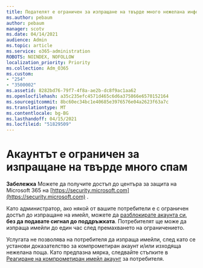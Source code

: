 ```yaml
---
title: Подателят е ограничен за изпращане на твърде много нежелана информация
ms.author: pebaum
author: pebaum
manager: scotv
ms.date: 04/14/2021
audience: Admin
ms.topic: article
ms.service: o365-administration
ROBOTS: NOINDEX, NOFOLLOW
localization_priority: Priority
ms.collection: Adm_O365
ms.custom:
- "254"
- "3500002"
ms.assetid: 8282bd76-79f7-4f8a-ae2b-dc8f9ac1aa62
ms.openlocfilehash: a35c235efc4571d465c6d6a375866e6570152164
ms.sourcegitcommit: 8bc60ec34bc1e40685e3976576e04a2623f63a7c
ms.translationtype: MT
ms.contentlocale: bg-BG
ms.lasthandoff: 04/15/2021
ms.locfileid: "51829509"
---
```

# <a name="account-is-restricted-for-sending-too-much-spam"></a>Акаунтът е ограничен за изпращане на твърде много спам

**Забележка** Можете да получите достъп до центъра за защита на Microsoft 365 на [https://security.microsoft.com](https://security.microsoft.com) .

Като администратор, ако някой от вашите потребители е с ограничен достъп до изпращане на имейл, можете да [разблокирате акаунта си](https://security.microsoft.com/?hash=/restrictedusers), **без да подавате сигнал до поддръжката**. Потребителят ще може да изпраща имейли до един час след премахването на ограничението.

Услугата не позволява на потребителя да изпраща имейли, след като се установи доказателство за компрометиран акаунт и/или изходяща нежелана поща. Като предпазна мярка, следвайте стъпките в [Реагиране на компрометиран имейл акаунт](https://docs.microsoft.com/microsoft-365/security/office-365-security/responding-to-a-compromised-email-account) за потребителя.
